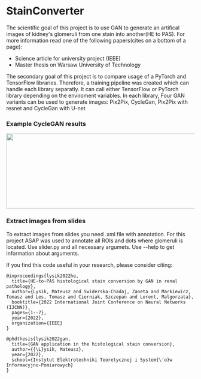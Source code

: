# StainConverter
The scientific goal of this project is to use GAN to generate an artifical images of kidney's glomeruli from one stain into another(HE to PAS). For more information read one of the following papers(cites on a bottom of a page):
- Science article for university project (IEEE)
- Master thesis on Warsaw University of Technology

The secondary goal of this project is to compare usage of a PyTorch and TensorFlow libraries. Therefore, a training pipeline was created which can handle each library separatly. It can call either TensorFlow or PyTorch library depending on the enviroment variables. In each library, Four GAN variants can be used to generate images: Pix2Pix, CycleGan, Pix2Pix with resnet and CycleGan with U-net



### Example CycleGAN results
<img src="https://github.com/Falien164/kidneyGAN/blob/main/images/cyclegan_result.png" width="600" height="200">

### Extract images from slides

To extract images from slides you need .xml file with annotation. For this project ASAP was used to annotate all ROIs and dots where glomeruli is located. Use slider.py and all necessary argumets. Use --help to get information about arguments.

If you find this code useful in your research, please consider citing:
```
@inproceedings{lysik2022he,
  title={HE-to-PAS histological stain conversion by GAN in renal pathology},
  author={Lysik, Mateusz and Swiderska-Chadaj, Zaneta and Markiewicz, Tomasz and Les, Tomasz and Cierniak, Szczepan and Lorent, Malgorzata},
  booktitle={2022 International Joint Conference on Neural Networks (IJCNN)},
  pages={1--7},
  year={2022},
  organization={IEEE}
}

@phdthesis{lysik2022gan,
  title={GAN application in the histological stain conversion},
  author={{\L}ysik, Mateusz},
  year={2022},
  school={Instytut Elektrotechniki Teoretycznej i System{\'o}w Informacyjno-Pomiarowych}
}
```
